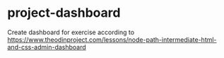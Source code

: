 # project-dashboard
Create dashboard for exercise according to https://www.theodinproject.com/lessons/node-path-intermediate-html-and-css-admin-dashboard
